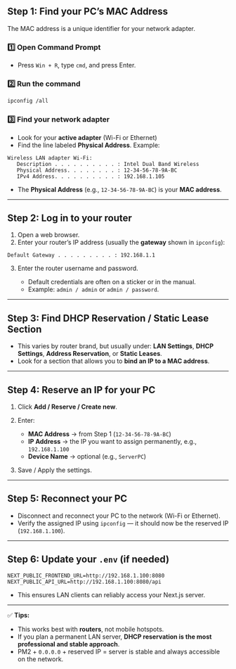 ## **Step 1: Find your PC’s MAC Address**

The MAC address is a unique identifier for your network adapter.

### **1️⃣ Open Command Prompt**

- Press `Win + R`, type `cmd`, and press Enter.

### **2️⃣ Run the command**

```bash
ipconfig /all
```

### **3️⃣ Find your network adapter**

- Look for your **active adapter** (Wi-Fi or Ethernet)
- Find the line labeled **Physical Address**. Example:

```
Wireless LAN adapter Wi-Fi:
   Description . . . . . . . . . . : Intel Dual Band Wireless
   Physical Address. . . . . . . . : 12-34-56-78-9A-BC
   IPv4 Address. . . . . . . . . . : 192.168.1.105
```

- The **Physical Address** (e.g., `12-34-56-78-9A-BC`) is your **MAC address**.

---

## **Step 2: Log in to your router**

1. Open a web browser.
2. Enter your router’s IP address (usually the **gateway** shown in `ipconfig`):

```
Default Gateway . . . . . . . . . : 192.168.1.1
```

3. Enter the router username and password.

   - Default credentials are often on a sticker or in the manual.
   - Example: `admin / admin` or `admin / password`.

---

## **Step 3: Find DHCP Reservation / Static Lease Section**

- This varies by router brand, but usually under:
  **LAN Settings**, **DHCP Settings**, **Address Reservation**, or **Static Leases**.
- Look for a section that allows you to **bind an IP to a MAC address**.

---

## **Step 4: Reserve an IP for your PC**

1. Click **Add / Reserve / Create new**.
2. Enter:

   - **MAC Address** → from Step 1 (`12-34-56-78-9A-BC`)
   - **IP Address** → the IP you want to assign permanently, e.g., `192.168.1.100`
   - **Device Name** → optional (e.g., `ServerPC`)

3. Save / Apply the settings.

---

## **Step 5: Reconnect your PC**

- Disconnect and reconnect your PC to the network (Wi-Fi or Ethernet).
- Verify the assigned IP using `ipconfig` — it should now be the reserved IP (`192.168.1.100`).

---

## **Step 6: Update your `.env` (if needed)**

```env
NEXT_PUBLIC_FRONTEND_URL=http://192.168.1.100:8080
NEXT_PUBLIC_API_URL=http://192.168.1.100:8080/api
```

- This ensures LAN clients can reliably access your Next.js server.

---

✅ **Tips:**

- This works best with **routers**, not mobile hotspots.
- If you plan a permanent LAN server, **DHCP reservation is the most professional and stable approach**.
- PM2 + `0.0.0.0` + reserved IP = server is stable and always accessible on the network.
